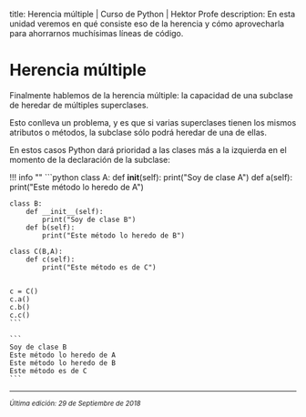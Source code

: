title: Herencia múltiple | Curso de Python | Hektor Profe
description: En esta unidad veremos en qué consiste eso de la herencia y cómo aprovecharla para ahorrarnos muchísimas líneas de código.

# Herencia múltiple

Finalmente hablemos de la herencia múltiple: la capacidad de una subclase de heredar de múltiples superclases. 

Esto conlleva un problema, y es que si varias superclases tienen los mismos atributos o métodos, la subclase sólo podrá heredar de una de ellas.

En estos casos Python dará prioridad a las clases más a la izquierda en el momento de la declaración de la subclase:

!!! info "" 
    ```python
    class A:
        def __init__(self):
            print("Soy de clase A")
        def a(self):
            print("Este método lo heredo de A")
            
    class B:
        def __init__(self):
            print("Soy de clase B")
        def b(self):
            print("Este método lo heredo de B")
            
    class C(B,A):
        def c(self):
            print("Este método es de C")


    c = C()
    c.a()
    c.b()
    c.c()
    ```

    ```
    Soy de clase B
    Este método lo heredo de A
    Este método lo heredo de B
    Este método es de C
    ```

___
<small class="edited"><i>Última edición: 29 de Septiembre de 2018</i></small>